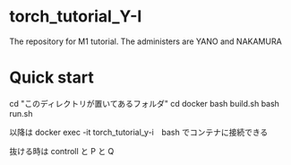 # torch_tutorial_Y-I
The repository for M1 tutorial. The administers are YANO and NAKAMURA


# Quick start
cd "このディレクトリが置いてあるフォルダ"
cd docker
bash build.sh
bash run.sh

以降は
docker exec -it torch_tutorial_y-i　bash
でコンテナに接続できる

抜ける時は
controll と P と Q
